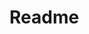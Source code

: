 <!--
 * @Author: Chunwei Lu
 * @Date: 2022-05-05 13:33:48
 * @LastEditTime: 2022-05-05 13:34:19
 * @LastEditors: Chunwei Lu
 * @FilePath: /docs/Readme.md
-->
# Readme